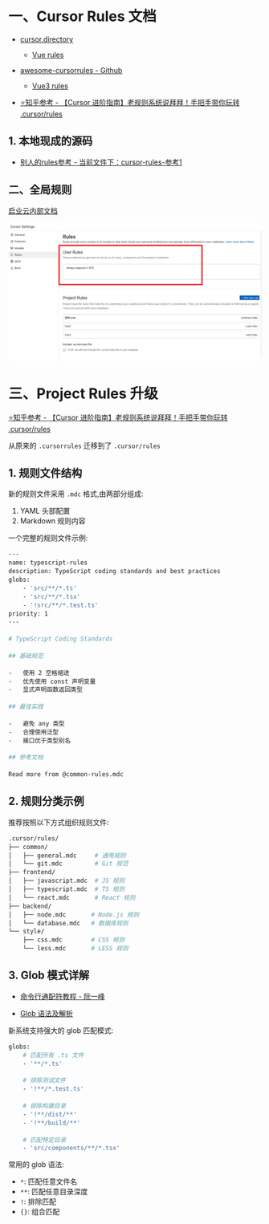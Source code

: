 # 一、Cursor Rules 文档

* [cursor.directory](https://cursor.directory/)
    * [Vue rules](https://cursor.directory/rules/vue)
* [awesome-cursorrules - Github](https://github.com/PatrickJS/awesome-cursorrules)
    * [Vue3 rules](https://github.com/PatrickJS/awesome-cursorrules/tree/main/rules/vue3-composition-api-cursorrules-prompt-file)

* [⭐️知乎参考 - 【Cursor 进阶指南】老规则系统说拜拜！手把手带你玩转 .cursor/rules](https://zhuanlan.zhihu.com/p/23669294752)

    

## 1. 本地现成的源码

* [别人的rules参考 - 当前文件下：cursor-rules-参考1](./cursor-rules-参考1)



## 二、全局规则

[启业云内部文档](https://blogqpaas.yuque.com/org-wiki-blogqpaas-xgx00y/me4ydl/vnt72igyoe75ddp7#vq366)

![](images/001.png)





# 三、Project Rules 升级

[⭐️知乎参考 - 【Cursor 进阶指南】老规则系统说拜拜！手把手带你玩转 .cursor/rules](https://zhuanlan.zhihu.com/p/23669294752)

从原来的 `.cursorrules` 迁移到了 `.cursor/rules`



## 1. 规则文件结构

新的规则文件采用 `.mdc` 格式,由两部分组成:

1. YAML 头部配置
2. Markdown 规则内容

一个完整的规则文件示例:

```sh
---
name: typescript-rules
description: TypeScript coding standards and best practices
globs:
    - 'src/**/*.ts'
    - 'src/**/*.tsx'
    - '!src/**/*.test.ts'
priority: 1
---

# TypeScript Coding Standards

## 基础规范

-   使用 2 空格缩进
-   优先使用 const 声明变量
-   显式声明函数返回类型

## 最佳实践

-   避免 any 类型
-   合理使用泛型
-   接口优于类型别名

## 参考文档

Read more from @common-rules.mdc
```



## 2. 规则分类示例

推荐按照以下方式组织规则文件:

```sh
.cursor/rules/
├── common/
│   ├── general.mdc     # 通用规则
│   └── git.mdc         # Git 规范
├── frontend/
│   ├── javascript.mdc  # JS 规则
│   ├── typescript.mdc  # TS 规则
│   └── react.mdc       # React 规则
├── backend/
│   ├── node.mdc       # Node.js 规则
│   └── database.mdc   # 数据库规则
└── style/
    ├── css.mdc        # CSS 规则
    └── less.mdc       # LESS 规则
```



## 3. Glob 模式详解

- [命令行通配符教程 - 阮一峰](http://www.ruanyifeng.com/blog/2018/09/bash-wildcards.html)

* [Glob 语法及解析](https://rgb-24bit.github.io/blog/2018/glob.html)

新系统支持强大的 glob 匹配模式:

```sh
globs:
    # 匹配所有 .ts 文件
    - '**/*.ts'

    # 排除测试文件
    - '!**/*.test.ts'

    # 排除构建目录
    - '!**/dist/**'
    - '!**/build/**'

    # 匹配特定目录
    - 'src/components/**/*.tsx'
```

常用的 glob 语法:

- `*`: 匹配任意文件名
- `**`: 匹配任意目录深度
- `!`: 排除匹配
- `{}`: 组合匹配











